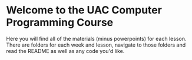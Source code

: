 # Welcome to the UAC Computer Programming Course

Here you will find all of the materials (minus powerpoints) for each lesson. There are folders for each week and lesson, navigate to those folders and read the README as well as any code you'd like.
